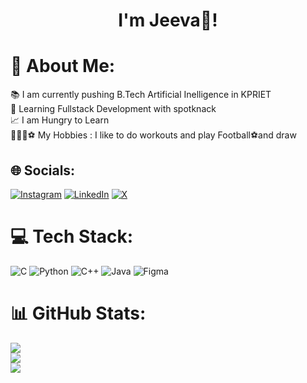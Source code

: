 
<h1 align="center">
    I'm Jeeva👋!
</h1>

# 💫 About Me:
📚 I am currently pushing B.Tech Artificial Inelligence in KPRIET<br>
🧠 Learning Fullstack Development with spotknack<br>
📈 I am Hungry to Learn<br>
🏋🏼‍♀️⚽ My Hobbies : I like to do workouts and play Football⚽and draw



## 🌐 Socials:
[![Instagram](https://img.shields.io/badge/Instagram-%23E4405F.svg?logo=Instagram&logoColor=white)](https://instagram.com/ig_jeeva) [![LinkedIn](https://img.shields.io/badge/LinkedIn-%230077B5.svg?logo=linkedin&logoColor=white)](https://linkedin.com/in/jeevanantham-s-183051253) [![X](https://img.shields.io/badge/X-black.svg?logo=X&logoColor=white)](https://x.com/.) 

# 💻 Tech Stack:
![C](https://img.shields.io/badge/c-%2300599C.svg?style=for-the-badge&logo=c&logoColor=white) ![Python](https://img.shields.io/badge/python-3670A0?style=for-the-badge&logo=python&logoColor=ffdd54) ![C++](https://img.shields.io/badge/c++-%2300599C.svg?style=for-the-badge&logo=c%2B%2B&logoColor=white) ![Java](https://img.shields.io/badge/java-%23ED8B00.svg?style=for-the-badge&logo=openjdk&logoColor=white) ![Figma](https://img.shields.io/badge/figma-%23F24E1E.svg?style=for-the-badge&logo=figma&logoColor=white)
# 📊 GitHub Stats:
![](https://github-readme-stats.vercel.app/api?username=jeeva042426&theme=dark&hide_border=false&include_all_commits=false&count_private=false)<br/>
![](https://github-readme-streak-stats.herokuapp.com/?user=jeeva042426&theme=dark&hide_border=false)<br/>
![](https://github-readme-stats.vercel.app/api/top-langs/?username=jeeva042426&theme=dark&hide_border=false&include_all_commits=false&count_private=false&layout=compact)

<!-- Proudly created with GPRM ( https://gprm.itsvg.in ) -->


